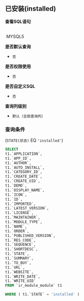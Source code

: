 ## 已安装(installed) <!-- {docsify-ignore-all} -->



<p class="panel-title"><b>查看SQL语句</b></p>
<br>

<el-row>
&nbsp;<el-tag @click="MYSQL5 = true">MYSQL5</el-tag>
</el-row>

<br>
<p class="panel-title"><b>是否默认查询</b></p>

* `否`

<p class="panel-title"><b>是否权限使用</b></p>

* `否`

<p class="panel-title"><b>是否自定义SQL</b></p>

* `否`

<p class="panel-title"><b>查询列级别</b></p>

* `默认（全部查询列）`



### 查询条件

(`STATE(状态)` EQ `'installed'`)





<el-dialog v-model="MYSQL5" title="MYSQL5">

```sql
SELECT
t1.`APPLICATION`,
t1.`APP_ID`,
t1.`AUTHOR`,
t1.`AUTO_INSTALL`,
t1.`CATEGORY_ID`,
t1.`CREATE_DATE`,
t1.`CREATE_UID`,
t1.`DEMO`,
t1.`DISPLAY_NAME`,
t1.`ICON`,
t1.`ID`,
t1.`IMPORTED`,
t1.`LATEST_VERSION`,
t1.`LICENSE`,
t1.`MAINTAINER`,
t1.`MODULE_TYPE`,
t1.`NAME`,
t1.`ORDER`,
t1.`PUBLISHED_VERSION`,
t1.`RES_CODE`,
t1.`SEQUENCE`,
t1.`SHORTDESC`,
t1.`STATE`,
t1.`SUMMARY`,
t1.`TO_BUY`,
t1.`URL`,
t1.`WEBSITE`,
t1.`WRITE_DATE`,
t1.`WRITE_UID`
FROM `ir_module_module` t1 

WHERE ( t1.`STATE` = 'installed' )
```

</el-dialog>

<script>
 const { createApp } = Vue
  createApp({
    data() {
      return {
                MYSQL5 : false
        
      }
    },
    methods: {
    }
  }).use(ElementPlus).mount('#app')
</script>